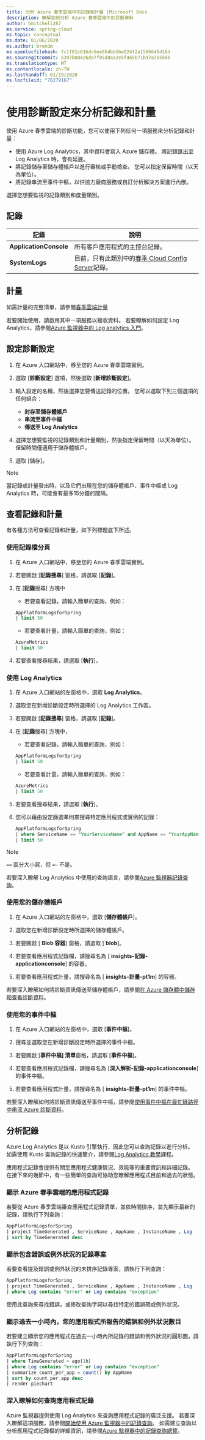 ```yaml
---
title: 分析 Azure 春季雲端中的記錄和計量 |Microsoft Docs
description: 瞭解如何分析 Azure 春季雲端中的診斷資料
author: bmitchell287
ms.service: spring-cloud
ms.topic: conceptual
ms.date: 01/06/2020
ms.author: brendm
ms.openlocfilehash: fc1f81c616dc6ee664bb5be924f2a1586646d16d
ms.sourcegitcommit: 5397b08426da7f05d8aa2e5f465b71b97a75550b
ms.translationtype: MT
ms.contentlocale: zh-TW
ms.lasthandoff: 01/19/2020
ms.locfileid: "76279167"
---
```

# <a name="analyze-logs-and-metrics-with-diagnostics-settings"></a>使用診斷設定來分析記錄和計量

使用 Azure 春季雲端的診斷功能，您可以使用下列任何一項服務來分析記錄和計量：

* 使用 Azure Log Analytics，其中資料會寫入 Azure 儲存體。 將記錄匯出至 Log Analytics 時，會有延遲。
* 將記錄儲存至儲存體帳戶以進行審核或手動檢查。 您可以指定保留時間（以天為單位）。
* 將記錄串流至事件中樞，以供協力廠商服務或自訂分析解決方案進行內嵌。

選擇您想要監視的記錄類別和度量類別。

## <a name="logs"></a>記錄

|記錄 | 說明 |
|----|----|
| **ApplicationConsole** | 所有客戶應用程式的主控台記錄。 | 
| **SystemLogs** | 目前，只有此類別中的[春季 Cloud Config Server](https://cloud.spring.io/spring-cloud-config/reference/html/#_spring_cloud_config_server)記錄。 |

## <a name="metrics"></a>計量

如需計量的完整清單，請參閱[春季雲端計量](https://docs.microsoft.com/azure/spring-cloud/spring-cloud-concept-metrics#user-portal-metrics-options)

若要開始使用，請啟用其中一項服務以接收資料。 若要瞭解如何設定 Log Analytics，請參閱[Azure 監視器中的 Log analytics 入門](../azure-monitor/log-query/get-started-portal.md)。 

## <a name="configure-diagnostics-settings"></a>設定診斷設定

1. 在 Azure 入口網站中，移至您的 Azure 春季雲端實例。
1. 選取 [**診斷設定**] 選項，然後選取 [**新增診斷設定**]。
1. 輸入設定的名稱，然後選擇您要傳送記錄的位置。 您可以選取下列三個選項的任何組合：
    * **封存至儲存體帳戶**
    * **串流至事件中樞**
    * **傳送至 Log Analytics**

1. 選擇您想要監視的記錄類別和計量類別，然後指定保留時間（以天為單位）。 保留時間僅適用于儲存體帳戶。
1. 選取 [儲存]。

> [!NOTE]
> 當記錄或計量發出時，以及它們出現在您的儲存體帳戶、事件中樞或 Log Analytics 時，可能會有最多15分鐘的間隔。

## <a name="view-the-logs-and-metrics"></a>查看記錄和計量
有各種方法可查看記錄和計量，如下列標題底下所述。

### <a name="use-logs-blade"></a>使用記錄檔分頁

1. 在 Azure 入口網站中，移至您的 Azure 春季雲端實例。
1. 若要開啟 [**記錄搜尋**] 窗格，請選取 [**記錄**]。
1. 在 [**記錄**搜尋] 方塊中
   * 若要查看記錄，請輸入簡單的查詢，例如：

    ```sql
    AppPlatformLogsforSpring
    | limit 50
    ```
   * 若要查看計量，請輸入簡單的查詢，例如：

    ```sql
    AzureMetrics
    | limit 50
    ```
1. 若要查看搜尋結果，請選取 [**執行**]。

### <a name="use-log-analytics"></a>使用 Log Analytics

1. 在 Azure 入口網站的左窗格中，選取  **Log Analytics**。
1. 選取您在新增診斷設定時所選擇的 Log Analytics 工作區。
1. 若要開啟 [**記錄搜尋**] 窗格，請選取 [**記錄**]。
1. 在 [**記錄**搜尋] 方塊中，
   * 若要查看記錄，請輸入簡單的查詢，例如：

    ```sql
    AppPlatformLogsforSpring
    | limit 50
    ```
    * 若要查看計量，請輸入簡單的查詢，例如：

    ```sql
    AzureMetrics
    | limit 50
    ```

1. 若要查看搜尋結果，請選取 [**執行**]。
1. 您可以藉由設定篩選準則來搜尋特定應用程式或實例的記錄：

    ```sql
    AppPlatformLogsforSpring
    | where ServiceName == "YourServiceName" and AppName == "YourAppName" and InstanceName == "YourInstanceName"
    | limit 50
    ```
> [!NOTE]  
> `==` 區分大小寫，但 `=~` 不是。

若要深入瞭解 Log Analytics 中使用的查詢語言，請參閱[Azure 監視器記錄查詢](../azure-monitor/log-query/query-language.md)。

### <a name="use-your-storage-account"></a>使用您的儲存體帳戶 

1. 在 Azure 入口網站的左窗格中，選取 [**儲存體帳戶**]。

1. 選取您在新增診斷設定時所選擇的儲存體帳戶。
1. 若要開啟 [ **Blob 容器**] 窗格，請選取 [ **blob**]。
1. 若要查看應用程式記錄檔，請搜尋名為 [ **insights-記錄-applicationconsole**] 的容器。
1. 若要查看應用程式計量，請搜尋名為 [ **insights-計量-pt1m**] 的容器。

若要深入瞭解如何將診斷資訊傳送至儲存體帳戶，請參閱[在 Azure 儲存體中儲存和查看診斷資料](https://docs.microsoft.com/azure/azure-monitor/platform/diagnostics-extension-to-storage)。

### <a name="use-your-event-hub"></a>使用您的事件中樞

1. 在 Azure 入口網站的左窗格中，選取 [**事件中樞**]。

1. 搜尋並選取您在新增診斷設定時所選擇的事件中樞。
1. 若要開啟 [**事件中樞] 清單**窗格，請選取 [**事件中樞**]。
1. 若要查看應用程式記錄檔，請搜尋名為 [**深入解析-記錄-applicationconsole**] 的事件中樞。
1. 若要查看應用程式計量，請搜尋名為 [ **insights-計量-pt1m**] 的事件中樞。

若要深入瞭解如何將診斷資訊傳送至事件中樞，請參閱[使用事件中樞在最忙碌路徑中串流 Azure 診斷資料](https://docs.microsoft.com/azure/azure-monitor/platform/diagnostics-extension-stream-event-hubs)。

## <a name="analyze-the-logs"></a>分析記錄

Azure Log Analytics 是以 Kusto 引擎執行，因此您可以查詢記錄以進行分析。 如需使用 Kusto 查詢記錄的快速簡介，請參閱[Log Analytics 教學](../azure-monitor/log-query/get-started-portal.md)課程。

應用程式記錄會提供有關您應用程式健康情況、效能等的重要資訊和詳細記錄。 在接下來的幾節中，有一些簡單的查詢可協助您瞭解應用程式目前和過去的狀態。

### <a name="show-application-logs-from-azure-spring-cloud"></a>顯示 Azure 春季雲端的應用程式記錄

若要從 Azure 春季雲端審查應用程式記錄清單，並依時間排序，並先顯示最新的記錄，請執行下列查詢：

```sql
AppPlatformLogsforSpring
| project TimeGenerated , ServiceName , AppName , InstanceName , Log
| sort by TimeGenerated desc
```

### <a name="show-logs-entries-containing-errors-or-exceptions"></a>顯示包含錯誤或例外狀況的記錄專案

若要查看提及錯誤或例外狀況的未排序記錄專案，請執行下列查詢：

```sql
AppPlatformLogsforSpring
| project TimeGenerated , ServiceName , AppName , InstanceName , Log
| where Log contains "error" or Log contains "exception"
```

使用此查詢來尋找錯誤，或修改查詢字詞以尋找特定的錯誤碼或例外狀況。 

### <a name="show-the-number-of-errors-and-exceptions-reported-by-your-application-over-the-last-hour"></a>顯示過去一小時內，您的應用程式所報告的錯誤和例外狀況數目

若要建立顯示您的應用程式在過去一小時內所記錄的錯誤和例外狀況的圓形圖，請執行下列查詢：

```sql
AppPlatformLogsforSpring
| where TimeGenerated > ago(1h)
| where Log contains "error" or Log contains "exception"
| summarize count_per_app = count() by AppName
| sort by count_per_app desc
| render piechart
```

### <a name="learn-more-about-querying-application-logs"></a>深入瞭解如何查詢應用程式記錄

Azure 監視器提供使用 Log Analytics 來查詢應用程式記錄的廣泛支援。 若要深入瞭解這項服務，請參閱[開始使用 Azure 監視器中的記錄查詢](../azure-monitor/log-query/get-started-queries.md)。 如需建立查詢以分析應用程式記錄檔的詳細資訊，請參閱[Azure 監視器中的記錄查詢總覽](../azure-monitor/log-query/log-query-overview.md)。
